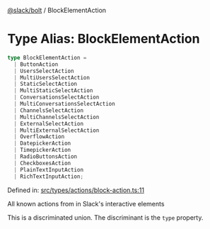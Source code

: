 [@slack/bolt](../index.md) / BlockElementAction

# Type Alias: BlockElementAction

```ts
type BlockElementAction = 
  | ButtonAction
  | UsersSelectAction
  | MultiUsersSelectAction
  | StaticSelectAction
  | MultiStaticSelectAction
  | ConversationsSelectAction
  | MultiConversationsSelectAction
  | ChannelsSelectAction
  | MultiChannelsSelectAction
  | ExternalSelectAction
  | MultiExternalSelectAction
  | OverflowAction
  | DatepickerAction
  | TimepickerAction
  | RadioButtonsAction
  | CheckboxesAction
  | PlainTextInputAction
  | RichTextInputAction;
```

Defined in: [src/types/actions/block-action.ts:11](https://github.com/slackapi/bolt-js/blob/main/src/types/actions/block-action.ts#L11)

All known actions from in Slack's interactive elements

This is a discriminated union. The discriminant is the `type` property.
